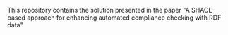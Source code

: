 This repository contains the solution presented in the paper "A SHACL-based approach for enhancing automated compliance checking with RDF data"
